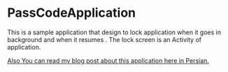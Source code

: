 # PassCodeApplication

This is a sample application that design to lock application when it goes in background and when it resumes .
The lock screen is an Activity of application.

<a href="http://soroushjavdan.net/?p=302">Also You can read my blog post about this application here in Persian.</a>

